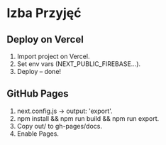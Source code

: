 # Izba Przyjęć

## Deploy on Vercel
1. Import project on Vercel.
2. Set env vars (NEXT_PUBLIC_FIREBASE...).
3. Deploy – done!

## GitHub Pages
1. next.config.js -> output: 'export'.
2. npm install && npm run build && npm run export.
3. Copy out/ to gh-pages/docs.
4. Enable Pages.
